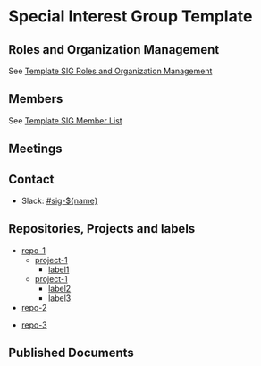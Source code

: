 <!--
The Special Interest Group Template is a template for starting new special interest groups in the GitHub organizations owned by PingCAP.  All special interest group, at minimum, must have the following files:

* a `README.md` outlining the module that the SIG is responsible for, and the way this SIG is organized
* a `roles-and-organization-management.md` outlining the responsibilities or institution specific to this SIG, as well as those that differ from [SIG Governance](sig-governance.md)
* a `membership.md` with members of this SIG listed

-->

# Special Interest Group Template

<!--
 Outline the module that this SIG is responsible for, and a brief introduction to the module.
-->

## Roles and Organization Management

<!--Link to the `roles-and-organization-management.md` file -->

See [Template SIG Roles and Organization Management](./roles-and-organization-management.md)

## Members

<!--Link to the `membership.md` file -->

See [Template SIG Member List](membership.md)

## Meetings

<!--
* Regular SIG Meeting: [Mondays at 13:00 PT (Pacific Time)] (bi-weekly). [Convert to your timezone](http://www.thetimezoneconverter.com/?t=13:00&tz=PT%20%28Pacific%20Time%29).
* Meeting Zoom: Link your Meeting zoom here
* meeting Notes: Link your meeting notes here (public Google Doc)
-->

## Contact

* Slack: [#sig-${name}](https://pingcap.com/tidbslack)

## Repositories, Projects and labels

- [repo-1](Github-link-of-repo)
  - [project-1](Github-link-of-project-1)
    - [label1](xx)
  - [project-1](Github-link-of-project-2)
    - [label2](xx)
    - [label3](xxx)
- [repo-2](Github-link-of-repo)
<!--if the whole repo belongs to this SIG, the informantion for projects and labels are optional -->
- [repo-3](Github-link-of-repo)

## Published Documents

<!-- Put the published documents of this Special Interest Group here -->
